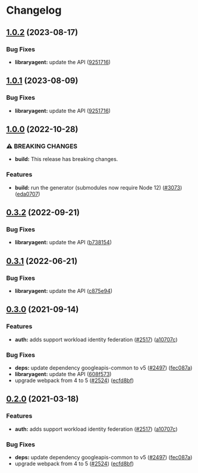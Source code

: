 # Changelog

## [1.0.2](https://github.com/googleapis/google-api-nodejs-client/compare/libraryagent-v1.0.1...libraryagent-v1.0.2) (2023-08-17)


### Bug Fixes

* **libraryagent:** update the API ([9251716](https://github.com/googleapis/google-api-nodejs-client/commit/9251716a7301d6503181a411d42ff0ef2cad0ca0))

## [1.0.1](https://github.com/googleapis/google-api-nodejs-client/compare/libraryagent-v1.0.0...libraryagent-v1.0.1) (2023-08-09)


### Bug Fixes

* **libraryagent:** update the API ([9251716](https://github.com/googleapis/google-api-nodejs-client/commit/9251716a7301d6503181a411d42ff0ef2cad0ca0))

## [1.0.0](https://github.com/googleapis/google-api-nodejs-client/compare/libraryagent-v0.3.2...libraryagent-v1.0.0) (2022-10-28)


### ⚠ BREAKING CHANGES

* **build:** This release has breaking changes.

### Features

* **build:** run the generator (submodules now require Node 12) ([#3073](https://github.com/googleapis/google-api-nodejs-client/issues/3073)) ([eda0707](https://github.com/googleapis/google-api-nodejs-client/commit/eda07079dadab46a80b6f9ede618f4f43030169e))

## [0.3.2](https://github.com/googleapis/google-api-nodejs-client/compare/libraryagent-v0.3.1...libraryagent-v0.3.2) (2022-09-21)


### Bug Fixes

* **libraryagent:** update the API ([b738154](https://github.com/googleapis/google-api-nodejs-client/commit/b738154db2fa2550997bb7bb56f7b04fb4991761))

## [0.3.1](https://github.com/googleapis/google-api-nodejs-client/compare/libraryagent-v0.3.0...libraryagent-v0.3.1) (2022-06-21)


### Bug Fixes

* **libraryagent:** update the API ([c875e94](https://github.com/googleapis/google-api-nodejs-client/commit/c875e944c89429edd8d703e543b1959eb05cfe9e))

## [0.3.0](https://www.github.com/googleapis/google-api-nodejs-client/compare/libraryagent-v0.2.0...libraryagent-v0.3.0) (2021-09-14)


### Features

* **auth:** adds support workload identity federation ([#2517](https://www.github.com/googleapis/google-api-nodejs-client/issues/2517)) ([a10707c](https://www.github.com/googleapis/google-api-nodejs-client/commit/a10707c477759e7c9ef6360a2fe800856fb600c1))


### Bug Fixes

* **deps:** update dependency googleapis-common to v5 ([#2497](https://www.github.com/googleapis/google-api-nodejs-client/issues/2497)) ([fec087a](https://www.github.com/googleapis/google-api-nodejs-client/commit/fec087abcf3d994dd41c3ffa0a0c12b1f9f09dae))
* **libraryagent:** update the API ([608f573](https://www.github.com/googleapis/google-api-nodejs-client/commit/608f573125c81897f2a49694a30bb9e974fd7837))
* upgrade webpack from 4 to 5  ([#2524](https://www.github.com/googleapis/google-api-nodejs-client/issues/2524)) ([ecfd8bf](https://www.github.com/googleapis/google-api-nodejs-client/commit/ecfd8bfcd06e1beabff7ec9a8c4000222379eb8d))

## [0.2.0](https://www.github.com/googleapis/google-api-nodejs-client/compare/libraryagent-v0.1.0...libraryagent-v0.2.0) (2021-03-18)


### Features

* **auth:** adds support workload identity federation ([#2517](https://www.github.com/googleapis/google-api-nodejs-client/issues/2517)) ([a10707c](https://www.github.com/googleapis/google-api-nodejs-client/commit/a10707c477759e7c9ef6360a2fe800856fb600c1))


### Bug Fixes

* **deps:** update dependency googleapis-common to v5 ([#2497](https://www.github.com/googleapis/google-api-nodejs-client/issues/2497)) ([fec087a](https://www.github.com/googleapis/google-api-nodejs-client/commit/fec087abcf3d994dd41c3ffa0a0c12b1f9f09dae))
* upgrade webpack from 4 to 5  ([#2524](https://www.github.com/googleapis/google-api-nodejs-client/issues/2524)) ([ecfd8bf](https://www.github.com/googleapis/google-api-nodejs-client/commit/ecfd8bfcd06e1beabff7ec9a8c4000222379eb8d))
